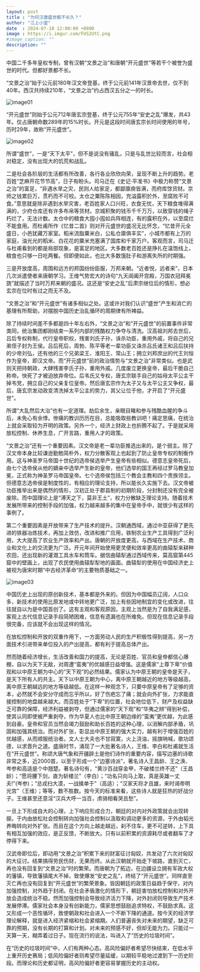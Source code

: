 ```yaml
---
layout: post
title : "为何汉唐盛世都不长久？"
author: "江上小堂"
date  : 2024-07-10 12:00:00 +0800
image : https://i.imgur.com/FUS2UtC.png
#image_caption: ""
description: ""
---
```


中国二千多年皇权专制，曾有汉朝“文景之治”和唐朝“开元盛世”等若干个被誉为盛世的时代。但都好景都不长。

<!--more-->

“文景之治”始于公元前180年汉文帝登基，终于公元前141年汉景帝去世，仅不到40年。西汉共持续210年，“文景之治”约占西汉五分之一的时长。

![image01](https://i.imgur.com/osCg1Lk.png)

“开元盛世”则始于公元712年唐玄宗登基，终于公元755年“安史之乱”爆发，共43年。仅占唐朝命数289年的15%时长。开元是这段时间唐玄宗长时间使用的年号，历时29年，故称“开元盛世”。

![image02](https://i.imgur.com/7sRabMz.png)

所谓“盛世”，一是“天下太平”，但不是说没有骚乱，只是与乱世比较而言，社会相对稳定，没有出现大的饥荒和战乱。

二是社会各阶层的生活都有所改善，各行各业欣欣向荣，呈现不断上升的趋势。老百姓“芝麻开花节节高”，日子有盼头。司马迁在《史记·平准书》中极力称赞“文景之治”的富足，“非遇水旱之灾，民则人给家足，都鄙廪庾皆满，而府库馀货财。京师之钱累巨万，贯朽而不可校。太仓之粟陈陈相因，充溢露积於外，至腐败不可食。”意思就是除非遇到水旱灾害，老百姓家人口兴旺，衣食无忧，天下粮食堆得满满的，少府仓库还有许多布帛等货材。京城积聚的钱币千千万万，以致穿钱的绳子朽烂了，无法计数。太仓中的粮食大囤小囤如兵阵相连，有的露积在外，以至腐烂不能食用。而杜甫所作《忆昔二首》则对开元盛世的盛况无比怀念，“忆昔开元全盛日，小邑犹藏万家室。稻米流脂粟米白，公私仓廪俱丰实”，小城市都有上万的家庭，油光光的稻米、白花花的粟米充塞满了国库和千家万户。客观而言，司马迁与杜甫看到的都是局部现象，是富足的地区。大多数老百姓还是挣扎在温饱线上，粮食也只够一日吃两餐。但即便如此，也比大多数饿肚子和游离失所的时期强。

三是开放度高，周围和远方的邦国纷纷臣服，万邦来朝。“近者悦，远者来”，日本几次派遣使者来唐朝学习。王维气势宏大的诗句“九天阊阖开宫殿，万国衣冠拜冕旒”就描述了当时万邦来朝的盛况。这还是“安史之乱”后肃宗继位后的情形，想必玄宗在位时有过之而无不及。

“文景之治”和“开元盛世”有诸多相似之处。这或许对我们认识“盛世”产生和消亡的基理有所帮助，对摆脱中国历史治乱循环的周期律有所裨益。

除了持续时间差不多都是四十年左右外，“文景之治”和“开元盛世”的前置事件非常类同，统治集团都刚结束一系列内部的残酷权力争夺与清洗。汉高祖刘邦去世后，吕后专权称制，代行皇帝职权，残害刘氏子孙，诛杀功臣，重用外戚，将自己的兄弟侄子封为王侯。吕后死后，周勃、陈平等老一辈功臣又诛杀吕氏诸王和吕后扶持的少帝刘弘，还有他的三个兄弟梁王、淮阳王、常山王；拥立刘邦庶出的代王刘恒作为皇帝，即汉文帝。而“开元盛世”前的政治情势与“文景之治”非常类似。也是武则天把持朝政，大肆残害李氏子孙，重用外戚。几度废立更换皇帝，最后干脆自己称帝。快死了才被迫放弃帝位。后韦氏又专权，唐玄宗联手自己的姑母太平公主干掉韦党，拥立自己的父亲复位皇帝。然后唐玄宗作为太子又与太平公主又争权，最后，唐玄宗发动政变清洗掉太平公主的势力，其父让位于他，才开启了“开元盛世”。

所谓“大乱然后大治”也有一定道理。劫后余生，亲眼目睹和参与残酷血腥的争斗后，未免心有余悸。惨痛的教训历历在目，总能吸取些教训吧！痛定思痛，在统治上就会采取较为开明的政策。另外一个，经济上财政上也折腾不起了。于是就采用放松控制、休养生息，广开言路，重用人才的政策。

“文景之治”还有一个重要因素。汉文帝是老一辈功臣推选出来的，是个弱主。除了汉文帝本身比较谦逊勤勉简朴外，权力分散客观上也起到了防止皇帝专权的制衡作用。这与神圣罗马帝国十世纪的选帝侯选举产生皇帝有些相似。德意志皇帝死后，由七个选帝侯从他的嫡亲中选举产生新的皇帝，他们选举的国王再经过罗马教皇加冕，正式称为神圣罗马帝国皇帝。七个选帝侯包括三个教会主教和四个贵族领主。但德意志选帝侯是制度性的，有相应的理论支持，所以能长久实施下去。汉文帝被功臣推举出来是偶然的情形，汉初正处于郡县制的初期阶段，分封制还没有完全被废除。而中国理论上是“溥天之下，莫非王土”，权力分散缺乏理论支持。随着技术发展所带来的控制手段的加强，权力越来越多的集中在皇帝手中，就很少有这样的事例了。

第二个重要因素是开放带来了生产技术的提升。汉朝通西域，通过中亚获得了更先进的铁器冶炼技术，再加上效仿，改进和推广应用，铁制农业生产工具得到广泛利用，大大提高了农业生产效率和产出。唐朝的开放度更高，与西域在生产技术、商业和文化上的交流更为广泛。开元年间开始使用更灵便和效率更高的曲辕犁来耕种农田，还出现新的灌溉工具水车和筒车。据信曲辕犁通过西域传来，莫高窟第445窟中的壁画上，出现了农民使用曲辕犁犁地的画面。曲辕犁的使用在中国经济史上被视为唐宋时期“中古经济革命”的主要物质基础之一。

![image03](https://i.imgur.com/OAQBkYX.png)

中国历史上出现的原创新技术，基本都是外来的。但因为中国幅员辽阔，人口众多，新技术的使用比原发地或中转地更广泛，加上有些因地制宜的变化或改进，往往就自以为是中国首创了。这有主观和客观原因，主观上当然是为了自我满足感，客观上古代信息记录手段简陋困难，信息有遗漏也在所难免。但现在信息记录手段很完备，应该就不会出现这样的情况。

在放松控制和开放的双重作用下，一方面劳动人民的生产积极性得到提高，另一方面技术引进带来单位投入的产出提高，都有利于提高总体产出。

然而随着经济增长，生活改善和国力的提高，无论是百姓、官员和皇帝都信心爆棚，自以为天下无敌，对周遭“蛮夷”的优越感日益增强。这是儒家“上尊下卑”价值观和以中原王朝为中心的“天下观”的必然结果。儒家认为中原王朝的皇帝是天子，是天下所有人的共主。天下以中原王朝为中心，离中原王朝越近的地方等级越高，离中原王朝越远的地方等级越低。在这样一种观念下，只要中原皇帝有了足够的资本，必然就不会安分守成而忘乎所以，好了伤疤忘了痛；就会向外扩张，力求能直接控制的地盘越来越大。而百姓处于“下卑”的位置，社会地位低下，财产及权益缺乏可靠的保障，经济利益被剥夺，但通过儒家的“天下观”和“华夷之辨”得到补偿，使其认同即使被严重剥夺，作为华夏人也比中原王朝边缘的“蛮夷”更优越，为此感到自豪。皇帝和官员当然会竭力鼓励和助长百姓的这种心理，以消解内部矛盾，巩固和加强其统治。而对外扩张，彰显出中原王朝的强大实力，越有利于增强百姓的优越感，从而顺服统治者。文人士大夫也不甘寂寞，火上浇油，摇旗呐喊，歌功颂德，以求晋升之道。盛唐时节，涌现了一大批著名诗人，王维、李白和杜甫就生活在“开元盛世”。称颂大唐气象和开疆辟土是他们诗作的重要内容，描写边塞的诗歌非常之多，近2000首，以至于形成一个“边塞诗派”，著名诗人王昌龄、王之涣、岑参和高适是个中翘楚。著名诗句有，“黄沙百战穿金甲，不破楼兰终不还”（王昌龄）；“愿将腰下剑，直为斩楼兰”（李白）；“功名只向马上取，真是英雄一丈夫!”(岑参)；“总戎扫大漠，一战擒单于”（高适）；“汉家天将才且雄，来时谒帝明光宫”（王维）；等等，数不胜数。按今天的标准来看，这些诗人就是狂热的好战分子。王维甚至还意淫“汉兵大呼一当百，虏骑相看哭且愁”。

一旦上下形成自大的心理，上下响应形成合力，朝廷的对内对外政策就会出现转捩。于内由放松社会控制转向加强社会控制以汲取和调动更多的资源，于外由韬光养晦转向对外扩张。而且在这个方向上越走越远，刹不住车，更不可逆转，上下具有相互加强的效应，是正反馈，不断放大。只有以前积累的资源耗尽或者翻车了才停得下来。

汉武帝即位后，即动用“文景之治”积累下来的财富征讨匈奴，共发动了六次对匈奴的大征讨。结果搞得劳民伤财，无果而终。从此汉朝就开始走下坡路，直到灭亡，再也没有回复到“文景之治”时的繁荣。而唐朝为了拓边，在边疆设立拥有军政大权的藩镇，导致藩镇尾大不掉，致使爆发“安史之乱”，终结了“开元盛世”。同样直至灭亡再也没有回复到“开元盛世”的繁荣景象。皆因朝廷的政策日益趋于保守，对内加强控制，对外趋于封闭。在社会矛盾激化的情形下，朝廷害怕放松控制和对外开放会造成统治不稳。然而加强控制会导致经济活力下降，对外封闭则导致生产技术发展停滞。儒家社会本身没有创新能力，儒家思想鼓励追求特权，不鼓励求真。这又形成一个恶性循环，致使朝政和社会进入一个不断下降的通道。按今天的经济学理论解释，就是进入经济紧缩和社会紧缩期。人们普遍丧失对未来的期望，缺乏可靠的预期，没有长期的打算和计划。对未来的预感不好，但却无能为力。只能过一天算一天，糊弄着过日子。现在流行的说法，叫进入了“历史的垃圾时间”。

在“历史的垃圾时间”中，人们有两种心态。高风险偏好者希望尽快结束，在低水平上重开历史赛局；低风险偏好者则希望尽量延缓，以期较平稳地过渡到下一历史阶段。而理论和历史都证明，高风险偏好者更容易掌握历史的主动权。

<!--END-->